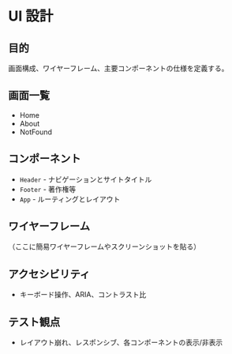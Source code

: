 # UI 設計

## 目的
画面構成、ワイヤーフレーム、主要コンポーネントの仕様を定義する。

## 画面一覧
- Home
- About
- NotFound

## コンポーネント
- `Header` - ナビゲーションとサイトタイトル
- `Footer` - 著作権等
- `App` - ルーティングとレイアウト

## ワイヤーフレーム
（ここに簡易ワイヤーフレームやスクリーンショットを貼る）

## アクセシビリティ
- キーボード操作、ARIA、コントラスト比

## テスト観点
- レイアウト崩れ、レスポンシブ、各コンポーネントの表示/非表示
